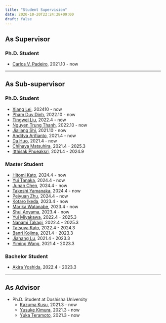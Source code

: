 ```yaml
---
title: "Student Supervision"
date: 2020-10-20T22:24:28+09:00
draft: false
---
```


## As Supervisor

### Ph.D. Student
- [Carlos V. Padeiro](https://www.cs.is.i.nagoya-u.ac.jp/people/carlos-padeiro/), 2021.10 - now

----

## As Sub-supervisor

### Ph.D. Student
- [Xiang Lei](https://www.cs.is.i.nagoya-u.ac.jp/people/xiang-lei/), 202410 - now
- [Pham Duy Dinh](https://www.cs.is.i.nagoya-u.ac.jp/people/duy-dinh-pham/), 2022.10 - now
- [Tingwei Liu](https://www.cs.is.i.nagoya-u.ac.jp/people/tingwei-liu/), 2022.4 - now
- [Nguyen Trung Thanh](https://www.cs.is.i.nagoya-u.ac.jp/people/truen-thanh-nguyen/), 2022.10 - now
- [Jialiang Shi](https://www.cs.is.i.nagoya-u.ac.jp/people/jialiang-shi/), 2021.10 - now
- [Anditya Arifianto](https://www.cs.is.i.nagoya-u.ac.jp/people/anditya-arifianto/), 2021.4 - now
- [Da Huo](https://www.cs.is.i.nagoya-u.ac.jp/people/da-huo/), 2021.4 - now
- [Chihaya Matsuhira](https://www.cs.is.i.nagoya-u.ac.jp/people/chihaya-matsuhira/), 2021.4 - 2025.3
- [Itthisak Phueaksri](https://www.cs.is.i.nagoya-u.ac.jp/people/itthisak-phueaksri/), 2021.4 - 2024.9

### Master Student
- [Hitomi Kato](https://www.cs.is.i.nagoya-u.ac.jp/people/hitomi-kato/), 2024.4 - now
- [Yui Tanaka](https://www.cs.is.i.nagoya-u.ac.jp/people/yui-tanaka/), 2024.4 - now
- [Junan Chen](https://www.cs.is.i.nagoya-u.ac.jp/people/junan-chen/), 2024.4 - now
- [Takeshi Yamanaka](https://www.cs.is.i.nagoya-u.ac.jp/people/takeshi-yamanaka/), 2024.4 - now
- [Peiyuan Zhu](https://www.cs.is.i.nagoya-u.ac.jp/people/peiyuan-zhu/), 2024.4 - now
- [Kotaro Ikeda](https://www.cs.is.i.nagoya-u.ac.jp/people/kotaro-ikeda/), 2023.4 - now
- [Marika Watanabe](https://www.cs.is.i.nagoya-u.ac.jp/people/marika-watanabe/), 2023.4 - now
- [Shui Aoyama](https://www.cs.is.i.nagoya-u.ac.jp/people/shui-aoyama/), 2023.4 - now
- [Yui Miyakawa](https://www.cs.is.i.nagoya-u.ac.jp/people/yui-miyakawa/), 2022.4 - 2025.3
- [Nanami Takagi](https://www.cs.is.i.nagoya-u.ac.jp/people/nanami-takagi/), 2022.4 - 2025.3
- [Tatsuya Kato](https://www.cs.is.i.nagoya-u.ac.jp/people/tatsuya-kato/), 2022.4 - 2024.3
- [Banri Kojima](https://www.cs.is.i.nagoya-u.ac.jp/people/banri-kojima/), 2021.4 - 2023.3
- [Jiahang Lu](https://www.cs.is.i.nagoya-u.ac.jp/people/jiahang-lu/), 2021.4 - 2023.3
- [Yiming Wang](https://www.cs.is.i.nagoya-u.ac.jp/people/yiming-wang/), 2021.4 - 2023.3

### Bachelor Student
- [Akira Yoshida](https://www.cs.is.i.nagoya-u.ac.jp/people/akira-yoshida/), 2022.4 - 2023.3

----

## As Advisor
- Ph.D. Student at Doshisha University
	- [Kazuma Kusu](https://www-mil.cis.doshisha.ac.jp/portfolio/kusu-kazuma/), 2021.3 - now
	- [Yusuke Kimura](https://www-mil.cis.doshisha.ac.jp/portfolio/kimura-yusuke/), 2021.3 - now
	- [Yuka Teramoto](https://www-mil.cis.doshisha.ac.jp/portfolio/teramoto-yuka/), 2021.3 - now


